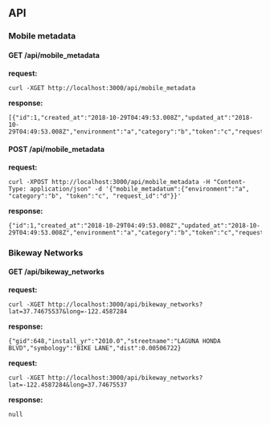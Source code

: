 ## API

### Mobile metadata

#### GET /api/mobile_metadata

**request:** 
```
curl -XGET http://localhost:3000/api/mobile_metadata
```

**response:**
```
[{"id":1,"created_at":"2018-10-29T04:49:53.008Z","updated_at":"2018-10-29T04:49:53.008Z","environment":"a","category":"b","token":"c","request_id":"d"}]
```

#### POST /api/mobile_metadata

**request:** 
```
curl -XPOST http://localhost:3000/api/mobile_metadata -H "Content-Type: application/json" -d '{"mobile_metadatum":{"environment":"a", "category":"b", "token":"c", "request_id":"d"}}'
```

**response:**
```
{"id":1,"created_at":"2018-10-29T04:49:53.008Z","updated_at":"2018-10-29T04:49:53.008Z","environment":"a","category":"b","token":"c","request_id":"d"}
```

### Bikeway Networks

#### GET /api/bikeway_networks

**request:** 
```
curl -XGET http://localhost:3000/api/bikeway_networks?lat=37.74675537&long=-122.4587284
```

**response:**
```
{"gid":648,"install_yr":"2010.0","streetname":"LAGUNA HONDA BLVD","symbology":"BIKE LANE","dist":0.00506722}
```

**request:** 
```
curl -XGET http://localhost:3000/api/bikeway_networks?lat=-122.4587284&long=37.74675537
```

**response:**
```
null
```
